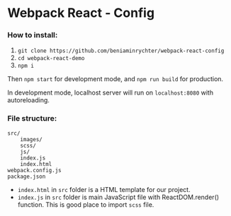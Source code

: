 # Webpack React - Config

### How to install:
1. `git clone https://github.com/beniaminrychter/webpack-react-config`
2. `cd webpack-react-demo`
3. `npm i`

Then `npm start` for development mode, and `npm run build` for production.

In development mode, localhost server will run on `localhost:8080` with autoreloading.


### File structure:
```
src/
    images/
    scss/
    js/
    index.js
    index.html
webpack.config.js
package.json
```

- `index.html` in `src` folder is a HTML template for our project.
- `index.js` in `src` folder is main JavaScript file with ReactDOM.render() function. This is good place to import `scss` file.
